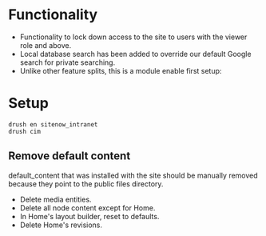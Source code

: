 # Functionality

- Functionality to lock down access to the site to users with the viewer role and above.
- Local database search has been added to override our default Google search for private searching.
- Unlike other feature splits, this is a module enable first setup:

# Setup

```
drush en sitenow_intranet
drush cim
```

## Remove default content

default_content that was installed with the site should be manually removed because they point to the public files directory.

- Delete media entities.
- Delete all node content except for Home.
- In Home's layout builder, reset to defaults.
- Delete Home's revisions.
